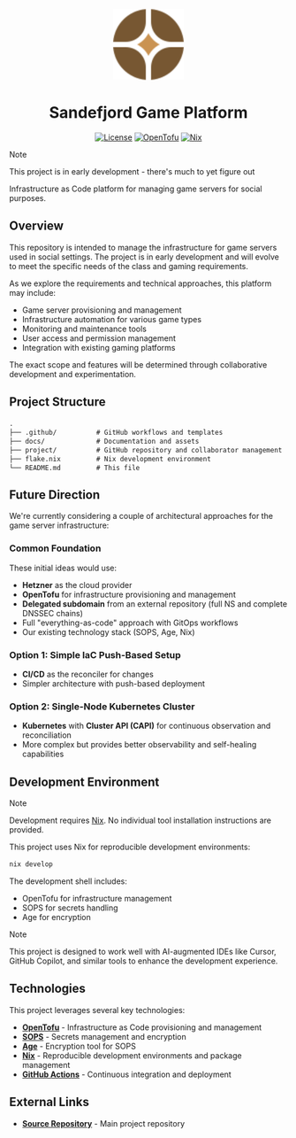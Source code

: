 <div align="center">
  <a href="https://larsgunnar.no">
    <img alt="Logo" src="./docs/assets/logo.svg" height="128">
  </a>
  <h1>Sandefjord Game Platform</h1>

  <div>
    <a href="https://github.com/zabronax/sandefjord-game-platform/blob/main/LICENSE"><img alt="License" src="https://img.shields.io/github/license/LarsGJobloop/sandefjord-game-platform?style=for-the-badge&labelColor=000000&color=000000"></a>
    <a href="https://opentofu.org/"><img alt="OpenTofu" src="https://img.shields.io/badge/OpenTofu-000000?style=for-the-badge&logo=opentofu"></a>
    <a href="https://nixos.org/"><img alt="Nix" src="https://img.shields.io/badge/Nix_Flake-000000?style=for-the-badge&logo=nixos"></a>
  </div>
</div>

> [!NOTE]
> This project is in early development - there's much to yet figure out

Infrastructure as Code platform for managing game servers for social purposes.

## Overview

This repository is intended to manage the infrastructure for game servers used in social settings. The project is in early development and will evolve to meet the specific needs of the class and gaming requirements.

As we explore the requirements and technical approaches, this platform may include:
- Game server provisioning and management
- Infrastructure automation for various game types
- Monitoring and maintenance tools
- User access and permission management
- Integration with existing gaming platforms

The exact scope and features will be determined through collaborative development and experimentation.

## Project Structure

```
.
├── .github/          # GitHub workflows and templates
├── docs/             # Documentation and assets
├── project/          # GitHub repository and collaborator management
├── flake.nix         # Nix development environment
└── README.md         # This file
```

## Future Direction

We're currently considering a couple of architectural approaches for the game server infrastructure:

### Common Foundation
These initial ideas would use:
- **Hetzner** as the cloud provider
- **OpenTofu** for infrastructure provisioning and management
- **Delegated subdomain** from an external repository (full NS and complete DNSSEC chains)
- Full "everything-as-code" approach with GitOps workflows
- Our existing technology stack (SOPS, Age, Nix)

### Option 1: Simple IaC Push-Based Setup
- **CI/CD** as the reconciler for changes
- Simpler architecture with push-based deployment

### Option 2: Single-Node Kubernetes Cluster
- **Kubernetes** with **Cluster API (CAPI)** for continuous observation and reconciliation
- More complex but provides better observability and self-healing capabilities

## Development Environment

> [!NOTE]
> Development requires [Nix](https://nixos.org/). No individual tool installation instructions are provided.

This project uses Nix for reproducible development environments:

```sh
nix develop
```

The development shell includes:
- OpenTofu for infrastructure management
- SOPS for secrets handling
- Age for encryption

> [!NOTE]
> This project is designed to work well with AI-augmented IDEs like Cursor, GitHub Copilot, and similar tools to enhance the development experience.

## Technologies

This project leverages several key technologies:

- **[OpenTofu](https://opentofu.org/)** - Infrastructure as Code provisioning and management
- **[SOPS](https://github.com/getsops/sops)** - Secrets management and encryption
- **[Age](https://age-encryption.org/)** - Encryption tool for SOPS
- **[Nix](https://nixos.org/)** - Reproducible development environments and package management
- **[GitHub Actions](https://github.com/features/actions)** - Continuous integration and deployment

## External Links

- **[Source Repository](https://github.com/LarsGJobloop/sandefjord-game-platform)** - Main project repository
